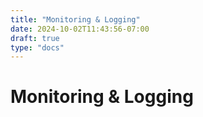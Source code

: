 ```yaml
---
title: "Monitoring & Logging"
date: 2024-10-02T11:43:56-07:00
draft: true
type: "docs"
---
```


# Monitoring & Logging
